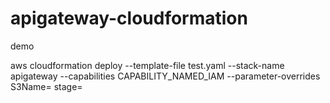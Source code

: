 # apigateway-cloudformation


demo 

aws cloudformation deploy --template-file test.yaml --stack-name apigateway --capabilities CAPABILITY_NAMED_IAM --parameter-overrides S3Name=<s3> stage=<stage> 
